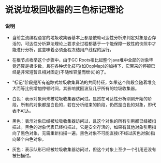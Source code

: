 # 说说垃圾回收器的三色标记理论

### 说明
- 当前主流编程语言的垃圾收集器基本上都是依赖可达性分析来判定对象是否存活的，可达性分析算法理论上要求全过程都基于一个能保障一致性的快照中才能进行分析，这意味着必须全程冻结用户线程的运行。
- 在根节点枚举这个步骤中，由于GC Roots相比起整个java堆中全部的对象毕竟还算是极少数，且在各种优化技巧(如OopMap)的加持下，它带来的停顿已经是非常短暂且相对固定(不随堆容量而增长)的了。

- "标记"阶段是所有追踪式垃圾收集算法的共同特征，如果这个阶段会随着堆变大而等比例增加停顿时间，其影响就回波及几乎所有的垃圾收集器。

- 白色：表示对象尚未被垃圾收集器访问过。显然在可达性分析刚刚开始的阶段，所有的对象都是白色的，若在分析结束的阶段，仍然是白色的对象，即代表不可达。
- 黑色：表示对象已经被垃圾收集器访问过，且这个对象的所有引用都已经被扫描过。黑色的对象代表已经扫描过，它是安全存活的，如果有其他对象引用指向了黑色对象，无需重新扫描一遍。黑色对象不可能直接(不经过灰色对象)指向某个白色对象。
- 灰色：表示队形已经被垃圾收集器访问过，但这个对象上至少一个引用还没有被扫描过。